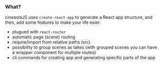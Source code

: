 ### What?

cineastaJS uses `create-react-app` to generate a React app structure, and then, add some features to make your life esier:
- plugued with `react-router`
- automatic page (scene) routing
- require/import from relative paths (src)
- possibility to group scenes as takes (with grouped scenes you can have a wrapper component for multiple routes)
- cli commands for creating app and generating specific parts of the app
